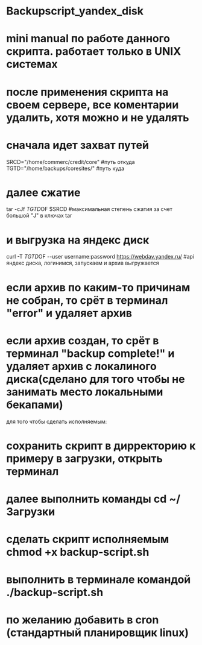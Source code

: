 # Backupscript_yandex_disk

# mini manual по работе данного скрипта. работает только в UNIX системах
# после применения скрипта на своем сервере, все коментарии удалить, хотя можно и не удалять
# сначала идет захват путей

SRCD="/home/commerc/credit/core" #путь откуда 
TGTD="/home/backups/coresites/" #путь куда

# далее сжатие 
tar -cJf $TGTD$OF $SRCD #максимальная степень сжатия за счет большой "J" в ключах tar
# и выгрузка на яндекс диск
curl -T $TGTD$OF --user username:password https://webdav.yandex.ru/ #api яндекс диска, логинимся, запускаем и архив выгружается


# если архив по каким-то причинам не собран, то срёт в терминал "error" и удаляет архив
# если архив создан, то срёт в терминал "backup complete!" и удаляет архив с локалиного диска(сделано для того чтобы не занимать место локальными бекапами)

для того чтобы сделать исполняемым:

#  сохранить скрипт в дирректорию к примеру в загрузки, открыть терминал
#  далее выполнить команды cd ~/Загрузки
#  сделать скрипт исполняемым chmod +x backup-script.sh
#  выполнить в терминале командой ./backup-script.sh
#  по желанию добавить в cron (стандартный планировщик linux)
